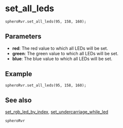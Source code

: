 # set_all_leds

```sig
spheroRvr.set_all_leds(95, 158, 160);
```

## Parameters

* **red**: The red value to which all LEDs will be set.
* **green**: The green value to which all LEDs will be set.
* **blue**: The blue value to which all LEDs will be set.

## Example

```blocks
spheroRvr.set_all_leds(95, 158, 160);
```

## See also

[set_rgb_led_by_index](/reference/spheroRvr/set_rgb_led_by_index), [set_undercarriage_while_led](/reference/spheroRvr/set_undercarriage_white_led)

```package
spheroRvr
```
